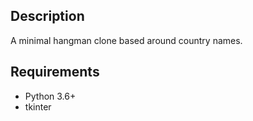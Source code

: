## Description
A minimal hangman clone based around country names.

## Requirements
- Python 3.6+
- tkinter

